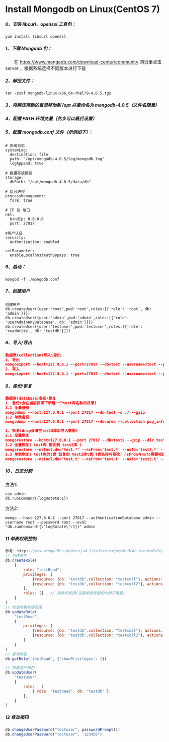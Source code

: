 # Install Mongodb on Linux(CentOS 7)

##### 0、安装 libcurl、openssl 工具包：  
```
yum install libcurl openssl
```
##### 1、下载 Mongodb 包：  
&emsp;&emsp;在 https://www.mongodb.com/download-center/community 网页里点击 server ，根据系统选择不同版本进行下载  
##### 2、解压文件：  

```
tar -zxvf mongodb-linux-x86_64-rhel70-4.0.5.tgz
```

##### 3、将解压得到的目录移动到 /opt 并重命名为 mongodb-4.0.5（文件名随意）  
##### 4、配置 PATH 环境变量（此步可以最后设置）  
##### 5、配置 mongodb.conf 文件（示例如下）：  
```
# 系统日志
systemLog:
  destination: file
  path: "/opt/mongodb-4.0.5/log/mongodb.log"
  logAppend: true

# 数据存放路径
storage:
  dbPath: "/opt/mongodb-4.0.5/data/db"

# 后台进程
processManagement:
  fork: true

# IP 及 端口
net:
  bindIp: 0.0.0.0
  port: 27017

#用户认证
security:
  authorization: enabled

setParameter:
  enableLocalhostAuthBypass: true
```
##### 6、启动：  

```
mongod -f ./mongodb.conf
```

##### 7、创建用户

```
创建用户
db.createUser({user:'root',pwd:'root',roles:[{'role': 'root', db: 'admin'}]})
db.createUser({user:'admin',pwd:'admin',roles:[{'role': 'userAdminAnyDatabase', db: 'admin'}]})
db.createUser({user:'testuser',pwd:'testuser',roles:[{'role': 'readWrite', db: 'testdb'}]})
```

##### 8、导入/导出

```json
数据表(collection)导入\导出
1. 导出
mongoexport --host=127.0.0.1 --port=27017 --db=test --username=test --password=test --collection=test --type=json -o test.json
2. 导入
mongoimport --host=127.0.0.1 --port=27017 --db=test --username=test --password=test --collection=test2 --file=./test.json --type=json
```

##### 9、备份/恢复

```json
数据库(database)备份\恢复
1. 备份(会在当前目录下新建一个test库名称的目录)
1.1 全量备份
mongodump --host=127.0.0.1 --port 27017 --db=test -o ./ --gzip
1.2 单表备份
mongodump --host=127.0.0.1 --port 27017 --db=area --collection pop_info -o ./ --gzip

2. 恢复(drop会清空test2库后导入数据)
2.1 全量恢复
mongorestore --host=127.0.0.1 --port 27017 --db=test2 --gzip --dir test --drop
2.2 全量恢复( test库 恢复到 test2库 )
mongorestore --nsInclude='test.*' --nsFrom='test.*' --nsTo='test2.*' --dir . --drop --gzip
2.3 单表恢复( test库的t表 恢复到 test2库t表[t表名称可修改] nsFrom与nsTo需要相匹配)
mongorestore --nsInclude='test.t' --nsFrom='test.t' --nsTo='test2.t' --dir . --drop --gzip
```

##### 10、日志分割

方法1:

```
use admin
db.runCommand({logRotate:1})
```

方法2:

```shell
mongo --host 127.0.0.1 --port 27017 --authenticationDatabase admin --username root --password root --eval "db.runCommand({\"logRotate\":1})" admin
```

##### 11 单表权限控制

```js
参考: https://www.mongodb.com/docs/v4.2/reference/method/db.createRole/
// 创建角色
db.createRole(
    {
        role: "testRead",
        privileges: [
            {resource: {db: "testdb",collection: "testcoll"}, actions: ["find"]},
            {resource: {db: "testdb",collection: "testcoll2"}, actions: ["insert", "remove", "update", "find"]},	// 增删改查
        ],
        roles: []	// 继承的权限(设置单表权限的时候不需要)
    }
)
// 修改角色权限范围
db.updateRole(
    "testRead",
    {
        privileges: [
            {resource: {db: "testdb",collection: "testcoll"}, actions: ["find"]},
            {resource: {db: "testdb",collection: "testcoll2"}, actions: ["insert"]},
        ]
    }
)
// 查询角色
db.getRole('testRead', {'showPrivileges': 1})

// 修改用户角色
db.updateUser(
	"testuser",
	{
		roles : [
			{ role: "testRead", db: "testdb" },
		],
	}
)
```

##### 12 修改密码

```js
db.changeUserPassword("testuser", passwordPrompt())
db.changeUserPassword("testuser", "123456")
```



